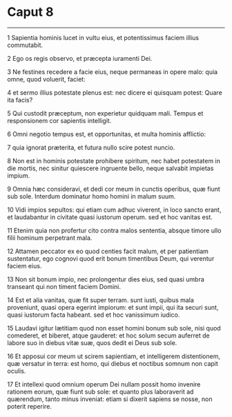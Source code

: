 # Caput 8

***

1 Sapientia hominis lucet in vultu eius, et potentissimus faciem illius commutabit.

2 Ego os regis observo, et præcepta iuramenti Dei.

3 Ne festines recedere a facie eius, neque permaneas in opere malo: quia omne, quod voluerit, faciet:

4 et sermo illius potestate plenus est: nec dicere ei quisquam potest: Quare ita facis?

5 Qui custodit præceptum, non experietur quidquam mali. Tempus et responsionem cor sapientis intelligit.

6 Omni negotio tempus est, et opportunitas, et multa hominis afflictio:

7 quia ignorat præterita, et futura nullo scire potest nuncio.

8 Non est in hominis potestate prohibere spiritum, nec habet potestatem in die mortis, nec sinitur quiescere ingruente bello, neque salvabit impietas impium.

9 Omnia hæc consideravi, et dedi cor meum in cunctis operibus, quæ fiunt sub sole. Interdum dominatur homo homini in malum suum.

10 Vidi impios sepultos: qui etiam cum adhuc viverent, in loco sancto erant, et laudabantur in civitate quasi iustorum operum. sed et hoc vanitas est.

11 Etenim quia non profertur cito contra malos sententia, absque timore ullo filii hominum perpetrant mala.

12 Attamen peccator ex eo quod centies facit malum, et per patientiam sustentatur, ego cognovi quod erit bonum timentibus Deum, qui verentur faciem eius.

13 Non sit bonum impio, nec prolongentur dies eius, sed quasi umbra transeant qui non timent faciem Domini.

14 Est et alia vanitas, quæ fit super terram. sunt iusti, quibus mala proveniunt, quasi opera egerint impiorum: et sunt impii, qui ita securi sunt, quasi iustorum facta habeant. sed et hoc vanissimum iudico.

15 Laudavi igitur lætitiam quod non esset homini bonum sub sole, nisi quod comederet, et biberet, atque gauderet: et hoc solum secum auferret de labore suo in diebus vitæ suæ, quos dedit ei Deus sub sole.

16 Et apposui cor meum ut scirem sapientiam, et intelligerem distentionem, quæ versatur in terra: est homo, qui diebus et noctibus somnum non capit oculis.

17 Et intellexi quod omnium operum Dei nullam possit homo invenire rationem eorum, quæ fiunt sub sole: et quanto plus laboraverit ad quærendum, tanto minus inveniat: etiam si dixerit sapiens se nosse, non poterit reperire.

